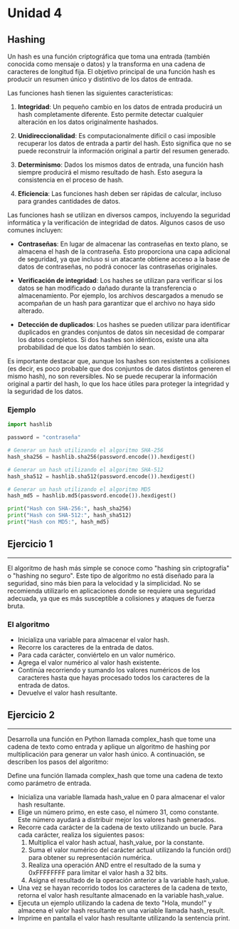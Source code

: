 # Unidad 4

## Hashing

Un hash es una función criptográfica que toma una entrada (también conocida como mensaje o datos) y la transforma en una cadena de caracteres de longitud fija. El objetivo principal de una función hash es producir un resumen único y distintivo de los datos de entrada.

Las funciones hash tienen las siguientes características:

1. **Integridad**: Un pequeño cambio en los datos de entrada producirá un hash completamente diferente. Esto permite detectar cualquier alteración en los datos originalmente hashados.

2. **Unidireccionalidad**: Es computacionalmente difícil o casi imposible recuperar los datos de entrada a partir del hash. Esto significa que no se puede reconstruir la información original a partir del resumen generado.

3. **Determinismo**: Dados los mismos datos de entrada, una función hash siempre producirá el mismo resultado de hash. Esto asegura la consistencia en el proceso de hash.

4. **Eficiencia**: Las funciones hash deben ser rápidas de calcular, incluso para grandes cantidades de datos.

Las funciones hash se utilizan en diversos campos, incluyendo la seguridad informática y la verificación de integridad de datos. Algunos casos de uso comunes incluyen:

- **Contraseñas**: En lugar de almacenar las contraseñas en texto plano, se almacena el hash de la contraseña. Esto proporciona una capa adicional de seguridad, ya que incluso si un atacante obtiene acceso a la base de datos de contraseñas, no podrá conocer las contraseñas originales.

- **Verificación de integridad**: Los hashes se utilizan para verificar si los datos se han modificado o dañado durante la transferencia o almacenamiento. Por ejemplo, los archivos descargados a menudo se acompañan de un hash para garantizar que el archivo no haya sido alterado.

- **Detección de duplicados**: Los hashes se pueden utilizar para identificar duplicados en grandes conjuntos de datos sin necesidad de comparar los datos completos. Si dos hashes son idénticos, existe una alta probabilidad de que los datos también lo sean.

Es importante destacar que, aunque los hashes son resistentes a colisiones (es decir, es poco probable que dos conjuntos de datos distintos generen el mismo hash), no son reversibles. No se puede recuperar la información original a partir del hash, lo que los hace útiles para proteger la integridad y la seguridad de los datos.

### Ejemplo

```python
import hashlib

password = "contraseña"

# Generar un hash utilizando el algoritmo SHA-256
hash_sha256 = hashlib.sha256(password.encode()).hexdigest()

# Generar un hash utilizando el algoritmo SHA-512
hash_sha512 = hashlib.sha512(password.encode()).hexdigest()

# Generar un hash utilizando el algoritmo MD5
hash_md5 = hashlib.md5(password.encode()).hexdigest()

print("Hash con SHA-256:", hash_sha256)
print("Hash con SHA-512:", hash_sha512)
print("Hash con MD5:", hash_md5)
```

## Ejercicio 1
---
El algoritmo de hash más simple se conoce como "hashing sin criptografía" o "hashing no seguro". Este tipo de algoritmo no está diseñado para la seguridad, sino más bien para la velocidad y la simplicidad. No se recomienda utilizarlo en aplicaciones donde se requiere una seguridad adecuada, ya que es más susceptible a colisiones y ataques de fuerza bruta.

### El algoritmo

* Inicializa una variable para almacenar el valor hash.
* Recorre los caracteres de la entrada de datos.
* Para cada carácter, conviértelo en un valor numérico.
* Agrega el valor numérico al valor hash existente.
* Continúa recorriendo y sumando los valores numéricos de los caracteres hasta que hayas procesado todos los caracteres de la entrada de datos.
* Devuelve el valor hash resultante.

## Ejercicio 2
---
Desarrolla una función en Python llamada complex_hash que tome una cadena de texto como entrada y aplique un algoritmo de hashing por multiplicación para generar un valor hash único. A continuación, se describen los pasos del algoritmo:

Define una función llamada complex_hash que tome una cadena de texto como parámetro de entrada.

- Inicializa una variable llamada hash_value en 0 para almacenar el valor hash resultante.
- Elige un número primo, en este caso, el número 31, como constante. Este número ayudará a distribuir mejor los valores hash generados.
- Recorre cada carácter de la cadena de texto utilizando un bucle. Para cada carácter, realiza los siguientes pasos:
    1. Multiplica el valor hash actual, hash_value, por la constante.
    2. Suma el valor numérico del carácter actual utilizando la función ord() para obtener su representación numérica.
    3. Realiza una operación AND entre el resultado de la suma y 0xFFFFFFFF para limitar el valor hash a 32 bits.
    4. Asigna el resultado de la operación anterior a la variable hash_value.
- Una vez se hayan recorrido todos los caracteres de la cadena de texto, retorna el valor hash resultante almacenado en la variable hash_value.
- Ejecuta un ejemplo utilizando la cadena de texto "Hola, mundo!" y almacena el valor hash resultante en una variable llamada hash_result.
- Imprime en pantalla el valor hash resultante utilizando la sentencia print.
